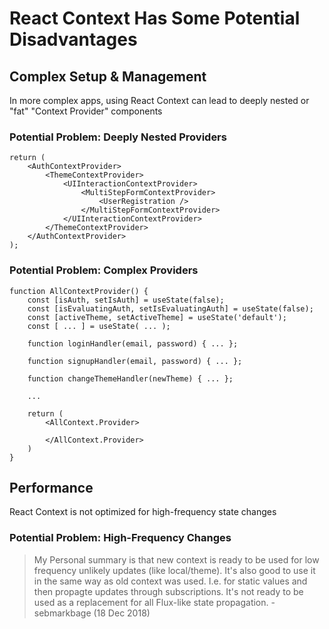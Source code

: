 # React Context Has Some Potential Disadvantages

## Complex Setup & Management

In more complex apps, using React Context can lead to deeply nested or "fat" "Context Provider" components

### Potential Problem: Deeply Nested Providers

```
return (
    <AuthContextProvider>
        <ThemeContextProvider>
            <UIInteractionContextProvider>
                <MultiStepFormContextProvider>
                    <UserRegistration />
                </MultiStepFormContextProvider>
            </UIInteractionContextProvider>
        </ThemeContextProvider>
    </AuthContextProvider>
);
```

### Potential Problem: Complex Providers

```
function AllContextProvider() {
    const [isAuth, setIsAuth] = useState(false);
    const [isEvaluatingAuth, setIsEvaluatingAuth] = useState(false);
    const [activeTheme, setActiveTheme] = useState('default');
    const [ ... ] = useState( ... );

    function loginHandler(email, password) { ... };

    function signupHandler(email, password) { ... };

    function changeThemeHandler(newTheme) { ... };

    ...

    return (
        <AllContext.Provider>

        </AllContext.Provider>
    )
}
```

## Performance

React Context is not optimized for high-frequency state changes

### Potential Problem: High-Frequency Changes

<blockquote>
    My Personal summary is that new context is ready to be used for low frequency unlikely updates (like local/theme). It's also good to use it in the same way as old context was used. I.e. for static values and then propagte updates through subscriptions. It's not ready to be used as a replacement for all Flux-like state propagation. - sebmarkbage (18 Dec 2018)
</blockquote>
